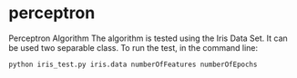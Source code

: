 # perceptron
Perceptron Algorithm
The algorithm is tested using the Iris Data Set. It can be used two separable class.
To run the test, in the command line:
```
python iris_test.py iris.data numberOfFeatures numberOfEpochs
```
